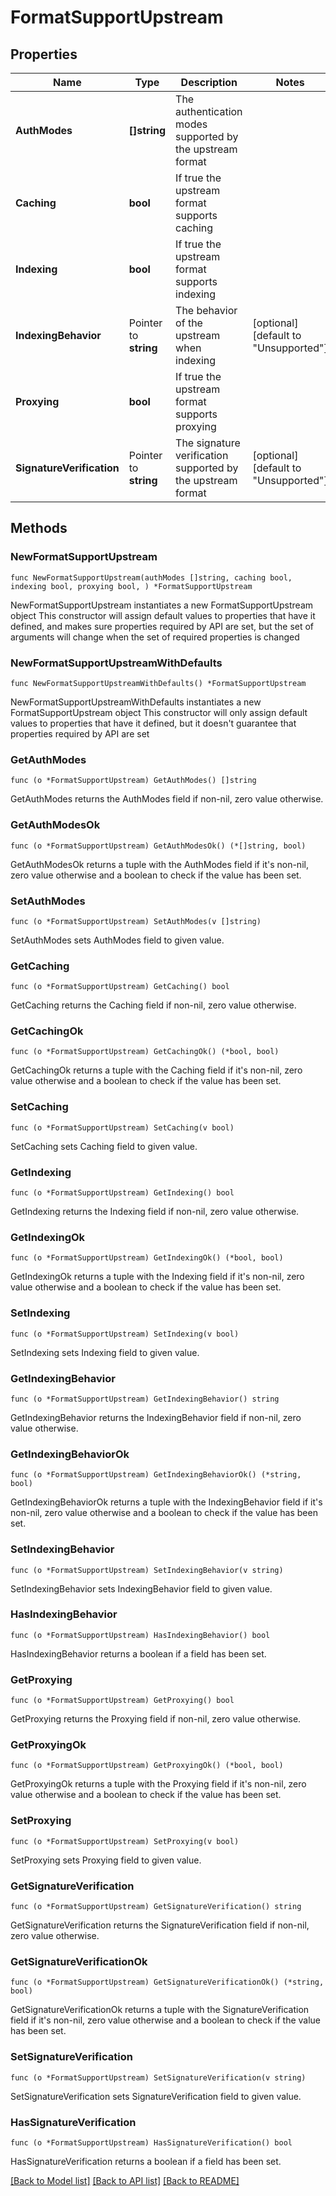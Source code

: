 # FormatSupportUpstream

## Properties

Name | Type | Description | Notes
------------ | ------------- | ------------- | -------------
**AuthModes** | **[]string** | The authentication modes supported by the upstream format | 
**Caching** | **bool** | If true the upstream format supports caching | 
**Indexing** | **bool** | If true the upstream format supports indexing | 
**IndexingBehavior** | Pointer to **string** | The behavior of the upstream when indexing | [optional] [default to "Unsupported"]
**Proxying** | **bool** | If true the upstream format supports proxying | 
**SignatureVerification** | Pointer to **string** | The signature verification supported by the upstream format | [optional] [default to "Unsupported"]

## Methods

### NewFormatSupportUpstream

`func NewFormatSupportUpstream(authModes []string, caching bool, indexing bool, proxying bool, ) *FormatSupportUpstream`

NewFormatSupportUpstream instantiates a new FormatSupportUpstream object
This constructor will assign default values to properties that have it defined,
and makes sure properties required by API are set, but the set of arguments
will change when the set of required properties is changed

### NewFormatSupportUpstreamWithDefaults

`func NewFormatSupportUpstreamWithDefaults() *FormatSupportUpstream`

NewFormatSupportUpstreamWithDefaults instantiates a new FormatSupportUpstream object
This constructor will only assign default values to properties that have it defined,
but it doesn't guarantee that properties required by API are set

### GetAuthModes

`func (o *FormatSupportUpstream) GetAuthModes() []string`

GetAuthModes returns the AuthModes field if non-nil, zero value otherwise.

### GetAuthModesOk

`func (o *FormatSupportUpstream) GetAuthModesOk() (*[]string, bool)`

GetAuthModesOk returns a tuple with the AuthModes field if it's non-nil, zero value otherwise
and a boolean to check if the value has been set.

### SetAuthModes

`func (o *FormatSupportUpstream) SetAuthModes(v []string)`

SetAuthModes sets AuthModes field to given value.


### GetCaching

`func (o *FormatSupportUpstream) GetCaching() bool`

GetCaching returns the Caching field if non-nil, zero value otherwise.

### GetCachingOk

`func (o *FormatSupportUpstream) GetCachingOk() (*bool, bool)`

GetCachingOk returns a tuple with the Caching field if it's non-nil, zero value otherwise
and a boolean to check if the value has been set.

### SetCaching

`func (o *FormatSupportUpstream) SetCaching(v bool)`

SetCaching sets Caching field to given value.


### GetIndexing

`func (o *FormatSupportUpstream) GetIndexing() bool`

GetIndexing returns the Indexing field if non-nil, zero value otherwise.

### GetIndexingOk

`func (o *FormatSupportUpstream) GetIndexingOk() (*bool, bool)`

GetIndexingOk returns a tuple with the Indexing field if it's non-nil, zero value otherwise
and a boolean to check if the value has been set.

### SetIndexing

`func (o *FormatSupportUpstream) SetIndexing(v bool)`

SetIndexing sets Indexing field to given value.


### GetIndexingBehavior

`func (o *FormatSupportUpstream) GetIndexingBehavior() string`

GetIndexingBehavior returns the IndexingBehavior field if non-nil, zero value otherwise.

### GetIndexingBehaviorOk

`func (o *FormatSupportUpstream) GetIndexingBehaviorOk() (*string, bool)`

GetIndexingBehaviorOk returns a tuple with the IndexingBehavior field if it's non-nil, zero value otherwise
and a boolean to check if the value has been set.

### SetIndexingBehavior

`func (o *FormatSupportUpstream) SetIndexingBehavior(v string)`

SetIndexingBehavior sets IndexingBehavior field to given value.

### HasIndexingBehavior

`func (o *FormatSupportUpstream) HasIndexingBehavior() bool`

HasIndexingBehavior returns a boolean if a field has been set.

### GetProxying

`func (o *FormatSupportUpstream) GetProxying() bool`

GetProxying returns the Proxying field if non-nil, zero value otherwise.

### GetProxyingOk

`func (o *FormatSupportUpstream) GetProxyingOk() (*bool, bool)`

GetProxyingOk returns a tuple with the Proxying field if it's non-nil, zero value otherwise
and a boolean to check if the value has been set.

### SetProxying

`func (o *FormatSupportUpstream) SetProxying(v bool)`

SetProxying sets Proxying field to given value.


### GetSignatureVerification

`func (o *FormatSupportUpstream) GetSignatureVerification() string`

GetSignatureVerification returns the SignatureVerification field if non-nil, zero value otherwise.

### GetSignatureVerificationOk

`func (o *FormatSupportUpstream) GetSignatureVerificationOk() (*string, bool)`

GetSignatureVerificationOk returns a tuple with the SignatureVerification field if it's non-nil, zero value otherwise
and a boolean to check if the value has been set.

### SetSignatureVerification

`func (o *FormatSupportUpstream) SetSignatureVerification(v string)`

SetSignatureVerification sets SignatureVerification field to given value.

### HasSignatureVerification

`func (o *FormatSupportUpstream) HasSignatureVerification() bool`

HasSignatureVerification returns a boolean if a field has been set.


[[Back to Model list]](../README.md#documentation-for-models) [[Back to API list]](../README.md#documentation-for-api-endpoints) [[Back to README]](../README.md)


